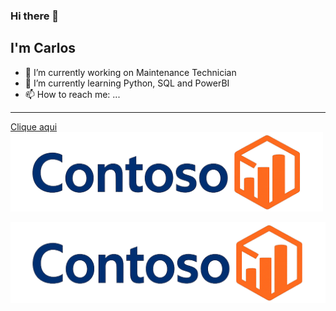 ### Hi there 👋
## I'm Carlos

- 🔭 I’m currently working on Maintenance Technician
- 🌱 I’m currently learning Python, SQL and PowerBI
- 📫 How to reach me: ...
---


<a href= "https://github.com/Carlosarmendoca/ContosoPortifolio/blob/main/Contoso%20factinv.%20pbi/Design/Logo%20Contoso%20com%20%C3%ADcone%20geom%C3%A9trico.png">Clique aqui</a>
<img width="500" src="https://github.com/Carlosarmendoca/ContosoPortifolio/blob/main/Contoso%20factinv.%20pbi/Design/Logo%20Contoso%20com%20%C3%ADcone%20geom%C3%A9trico.png?raw=true">


![Link para o Google](https://github.com/Carlosarmendoca/ContosoPortifolio/blob/main/Contoso%20factinv.%20pbi/Design/Logo%20Contoso%20com%20%C3%ADcone%20geom%C3%A9trico.png?raw=true)











<!--
**Carlosarmendoca/Carlosarmendoca** is a ✨ _special_ ✨ repository because its `README.md` (this file) appears on your GitHub profile.

Here are some ideas to get you started:

- 🔭 I’m currently working on ...
- 🌱 I’m currently learning ...
- 👯 I’m looking to collaborate on ...
- 🤔 I’m looking for help with ...
- 💬 Ask me about ...
- 📫 How to reach me: ...
- 😄 Pronouns: ...
- ⚡ Fun fact: ...
-->
